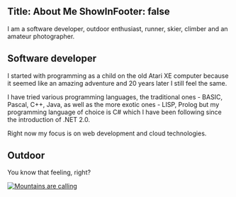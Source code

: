 Title: About Me
ShowInFooter: false
---
I am a software developer, outdoor enthusiast, runner, skier, climber and an amateur photographer.

## Software developer
I started with programming as a child on the old Atari XE computer because it seemed like an amazing adventure and 20 years later I still feel the same.

I have tried various programming languages, the traditional ones - BASIC, Pascal, C++, Java, as well as the more exotic ones - LISP, Prolog but my programming language of choice is C# which I have been following since the introduction of .NET 2.0.

Right now my focus is on web development and cloud technologies.

## Outdoor

You know that feeling, right?

<a href="/content/about/mountains.jpg" data-toggle="lightbox">
    <img src="/content/about/mountains.jpg" class="img-fluid" alt="Mountains are calling">
</a>